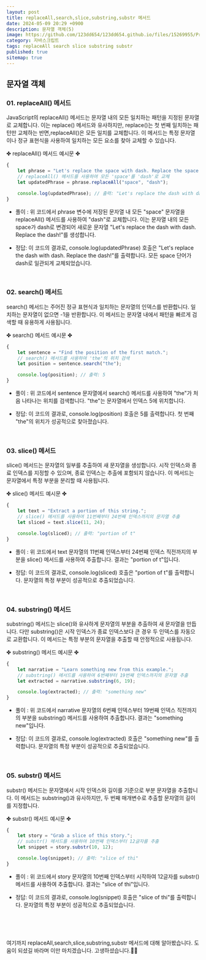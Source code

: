 ```yaml
---
layout: post
title: replaceAll,search,slice,substring,substr 메서드
date: 2024-05-09 20:29 +0900
description: 문자열 객체(5)
image: https://github.com/123dd654/123dd654.github.io/files/15269955/Project.presentation.pdf
category: 자바스크립트
tags: replaceAll search slice substring substr
published: true
sitemap: true
---
```



## 문자열 객체<br />

### 01. replaceAll() 메서드              
JavaScript의 replaceAll() 메서드는 문자열 내의 모든 일치하는 패턴을 지정된 문자열로 교체합니다.
이는 replace() 메서드와 유사하지만, replace()는 첫 번째 일치하는 패턴만 교체하는 반면,replaceAll()은 모든 일치를 교체합니다.
이 메서드는 특정 문자열이나 정규 표현식을 사용하여 일치하는 모든 요소를 찾아 교체할 수 있습니다.

✤ replaceAll() 메서드 예시문 ✤

````javascript 
{
    let phrase = "Let's replace the space with dash. Replace the space!";
    // replaceAll() 메서드를 사용하여 모든 'space'를 'dash'로 교체
    let updatedPhrase = phrase.replaceAll("space", "dash");

    console.log(updatedPhrase); // 출력: "Let's replace the dash with dash. Replace the dash!"
}
````

* 풀이 :
위 코드에서 phrase 변수에 저장된 문자열 내 모든 "space" 문자열을 replaceAll() 메서드를 사용하여 "dash"로 교체합니다.
이는 문자열 내의 모든 space가 dash로 변경되어 새로운 문자열 "Let's replace the dash with dash. Replace the dash!"를 생성합니다.

* 정답:
이 코드의 결과로, console.log(updatedPhrase) 호출은 "Let's replace the dash with dash. Replace the dash!"를 출력합니다.
모든 space 단어가 dash로 일관되게 교체되었습니다.

<br />

### 02. search() 메서드              
search() 메서드는 주어진 정규 표현식과 일치하는 문자열의 인덱스를 반환합니다.
일치하는 문자열이 없으면 -1을 반환합니다. 이 메서드는 문자열 내에서 패턴을 빠르게 검색할 때 유용하게 사용됩니다.

✤ search() 메서드 예시문 ✤

````javascript 
{
    let sentence = "Find the position of the first match.";
    // search() 메서드를 사용하여 'the'의 위치 검색
    let position = sentence.search("the");

    console.log(position); // 출력: 5
}
````

* 풀이 :
위 코드에서 sentence 문자열에서 search() 메서드를 사용하여 "the"가 처음 나타나는 위치를 검색합니다.
"the"는 문자열에서 인덱스 5에 위치합니다.

* 정답:
이 코드의 결과로, console.log(position) 호출은 5를 출력합니다.
첫 번째 "the"의 위치가 성공적으로 찾아졌습니다.

<br />

### 03. slice() 메서드            
slice() 메서드는 문자열의 일부를 추출하여 새 문자열을 생성합니다.
시작 인덱스와 종료 인덱스를 지정할 수 있으며, 종료 인덱스는 추출에 포함되지 않습니다.
이 메서드는 문자열에서 특정 부분을 분리할 때 사용됩니다.

✤ slice() 메서드 예시문 ✤

````javascript 
{
    let text = "Extract a portion of this string.";
    // slice() 메서드를 사용하여 11번째부터 24번째 인덱스까지의 문자열 추출
    let sliced = text.slice(11, 24);

    console.log(sliced); // 출력: "portion of t"
}
````

* 풀이 :
위 코드에서 text 문자열의 11번째 인덱스부터 24번째 인덱스 직전까지의 부분을 slice() 메서드를 사용하여 추출합니다.
결과는 "portion of t"입니다.

* 정답:
이 코드의 결과로, console.log(sliced) 호출은 "portion of t"를 출력합니다.
문자열의 특정 부분이 성공적으로 추출되었습니다.

<br />

### 04. substring() 메서드            
substring() 메서드는 slice()와 유사하게 문자열의 부분을 추출하여 새 문자열을 만듭니다.
다만 substring()은 시작 인덱스가 종료 인덱스보다 큰 경우 두 인덱스를 자동으로 교환합니다.
이 메서드는 특정 부분의 문자열을 추출할 때 안정적으로 사용됩니다.

✤ substring() 메서드 예시문 ✤

````javascript 
{
    let narrative = "Learn something new from this example.";
    // substring() 메서드를 사용하여 6번째부터 19번째 인덱스까지의 문자열 추출
    let extracted = narrative.substring(6, 19);

    console.log(extracted); // 출력: "something new"
}
````

* 풀이 :
위 코드에서 narrative 문자열의 6번째 인덱스부터 19번째 인덱스 직전까지의 부분을 substring() 메서드를 사용하여 추출합니다.
결과는 "something new"입니다.

* 정답:
이 코드의 결과로, console.log(extracted) 호출은 "something new"를 출력합니다.
문자열의 특정 부분이 성공적으로 추출되었습니다.

<br />

### 05. substr() 메서드            
substr() 메서드는 문자열에서 시작 인덱스와 길이를 기준으로 부분 문자열을 추출합니다.
이 메서드는 substring()과 유사하지만, 두 번째 매개변수로 추출할 문자열의 길이를 지정합니다.

✤ substr() 메서드 예시문 ✤

````javascript 
{
    let story = "Grab a slice of this story.";
    // substr() 메서드를 사용하여 10번째 인덱스부터 12글자를 추출
    let snippet = story.substr(10, 12);

    console.log(snippet); // 출력: "slice of thi"
}
````

* 풀이 :
위 코드에서 story 문자열의 10번째 인덱스부터 시작하여 12글자를 substr() 메서드를 사용하여 추출합니다.
결과는 "slice of thi"입니다.

* 정답:
이 코드의 결과로, console.log(snippet) 호출은 "slice of thi"를 출력합니다.
문자열의 특정 부분이 성공적으로 추출되었습니다.

<br />
<br />
<br />

여기까지 replaceAll,search,slice,substring,substr 메서드에 대해 알아봤습니다.
도움이 되셨길 바라며 이만 마치겠습니다.
고생하셨습니다.🫶😊